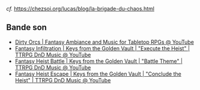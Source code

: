 _cf._ https://chezsoi.org/lucas/blog/la-brigade-du-chaos.html

## Bande son
* [Dirty Orcs | Fantasy Ambiance and Music for Tabletop RPGs @ YouTube](https://www.youtube.com/watch?v=DMeVmapR-jU)
* [Fantasy Infiltration | Keys from the Golden Vault | "Execute the Heist" | TTRPG DnD Music @ YouTube](https://www.youtube.com/watch?v=j11ugZtNy7M)
* [ Fantasy Heist Battle | Keys from the Golden Vault | "Battle Theme" | TTRPG DnD Music @ YouTube](https://www.youtube.com/watch?v=vLDkTWAbfyY)
* [Fantasy Heist Escape | Keys from the Golden Vault | "Conclude the Heist" | TTRPG DnD Music @ YouTube](https://www.youtube.com/watch?v=JfnC1HdGArw)


<!--

    pdfly cat La-Brigade-du-Chaos.pdf 13:18 LBdC-Freiberg-nid-d-espions.pdf 7 -o LBdC-FPs.pdf

-->

